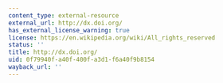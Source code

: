 ```yaml
---
content_type: external-resource
external_url: http://dx.doi.org/
has_external_license_warning: true
license: https://en.wikipedia.org/wiki/All_rights_reserved
status: ''
title: http://dx.doi.org/
uid: 0f79940f-a40f-400f-a3d1-f6a40f9b8154
wayback_url: ''
---
```

